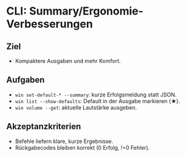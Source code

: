 # CLI: Summary/Ergonomie-Verbesserungen

## Ziel
- Kompaktere Ausgaben und mehr Komfort.

## Aufgaben
- `win set-default-* --summary`: kurze Erfolgsmeldung statt JSON.
- `win list --show-defaults`: Default in der Ausgabe markieren (★).
- `win volume --get`: aktuelle Lautstärke ausgeben.

## Akzeptanzkriterien
- Befehle liefern klare, kurze Ergebnisse.
- Rückgabecodes bleiben korrekt (0 Erfolg, !=0 Fehler).
